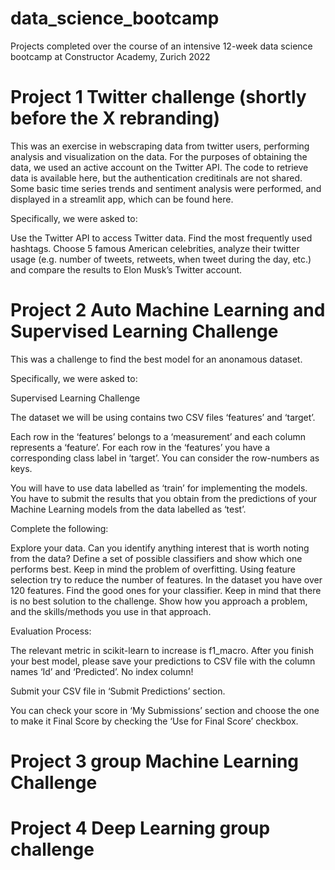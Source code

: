 # data_science_bootcamp
Projects completed over the course of an intensive 12-week data science bootcamp at Constructor Academy, Zurich 2022

# Project 1 Twitter challenge (shortly before the X rebranding)
This was an exercise in webscraping data from twitter users, performing analysis and visualization on the data. 
For the purposes of obtaining the data, we used an active account on the Twitter API. The code to retrieve data is available here, but the authentication creditinals are not shared. 
Some basic time series trends and sentiment analysis were performed, and displayed in a streamlit app, which can be found here. 

Specifically, we were asked to:

Use the Twitter API to access Twitter data. Find the most frequently used hashtags. Choose 5 famous American celebrities, analyze their twitter usage (e.g. number of tweets, retweets, when tweet during the day, etc.) and compare the results to Elon Musk’s Twitter account.

# Project 2 Auto Machine Learning and Supervised Learning Challenge
This was a challenge to find the best model for an anonamous dataset. 

Specifically, we were asked to:

Supervised Learning Challenge

The dataset we will be using contains two CSV files ‘features’ and ‘target’.

Each row in the ‘features’ belongs to a ‘measurement’ and each column represents a ‘feature’. For each row in the ‘features’ you have a corresponding class label in ‘target’. You can consider the row-numbers as keys.

You will have to use data labelled as ‘train’ for implementing the models. You have to submit the results that you obtain from the predictions of your Machine Learning models from the data labelled as ‘test’.

Complete the following:

Explore your data. Can you identify anything interest that is worth noting from the data?
Define a set of possible classifiers and show which one performs best. Keep in mind the problem of overfitting.
Using feature selection try to reduce the number of features. In the dataset you have over 120 features. Find the good ones for your classifier.
Keep in mind that there is no best solution to the challenge. Show how you approach a problem, and the skills/methods you use in that approach.

Evaluation Process:

The relevant metric in scikit-learn to increase is f1_macro. After you finish your best model, please save your predictions to CSV file with the column names ‘Id’ and ‘Predicted’. No index column!

Submit your CSV file in ‘Submit Predictions’ section.

You can check your score in ‘My Submissions’ section and choose the one to make it Final Score by checking the ‘Use for Final Score’ checkbox.

# Project 3 group Machine Learning Challenge

# Project 4 Deep Learning group challenge





